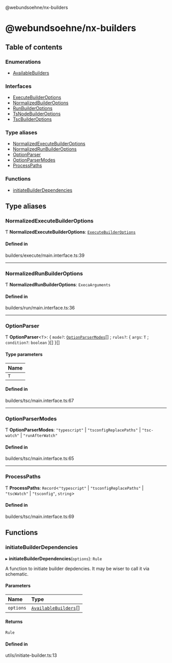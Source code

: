 @webundsoehne/nx-builders

# @webundsoehne/nx-builders

## Table of contents

### Enumerations

- [AvailableBuilders](enums/AvailableBuilders.md)

### Interfaces

- [ExecuteBuilderOptions](interfaces/ExecuteBuilderOptions.md)
- [NormalizedBuilderOptions](interfaces/NormalizedBuilderOptions.md)
- [RunBuilderOptions](interfaces/RunBuilderOptions.md)
- [TsNodeBuilderOptions](interfaces/TsNodeBuilderOptions.md)
- [TscBuilderOptions](interfaces/TscBuilderOptions.md)

### Type aliases

- [NormalizedExecuteBuilderOptions](README.md#normalizedexecutebuilderoptions)
- [NormalizedRunBuilderOptions](README.md#normalizedrunbuilderoptions)
- [OptionParser](README.md#optionparser)
- [OptionParserModes](README.md#optionparsermodes)
- [ProcessPaths](README.md#processpaths)

### Functions

- [initiateBuilderDependencies](README.md#initiatebuilderdependencies)

## Type aliases

### NormalizedExecuteBuilderOptions

Ƭ **NormalizedExecuteBuilderOptions**: [`ExecuteBuilderOptions`](interfaces/ExecuteBuilderOptions.md)

#### Defined in

builders/execute/main.interface.ts:39

---

### NormalizedRunBuilderOptions

Ƭ **NormalizedRunBuilderOptions**: `ExecaArguments`

#### Defined in

builders/run/main.interface.ts:36

---

### OptionParser

Ƭ **OptionParser**<`T`\>: { `mode?`: [`OptionParserModes`](README.md#optionparsermodes)[] ; `rules?`: { `args`: `T` ; `condition?`: `boolean` }[] }[]

#### Type parameters

| Name |
| :--- |
| `T`  |

#### Defined in

builders/tsc/main.interface.ts:67

---

### OptionParserModes

Ƭ **OptionParserModes**: `"typescript"` \| `"tsconfigReplacePaths"` \| `"tsc-watch"` \| `"runAfterWatch"`

#### Defined in

builders/tsc/main.interface.ts:65

---

### ProcessPaths

Ƭ **ProcessPaths**: `Record`<`"typescript"` \| `"tsconfigReplacePaths"` \| `"tscWatch"` \| `"tsconfig"`, `string`\>

#### Defined in

builders/tsc/main.interface.ts:69

## Functions

### initiateBuilderDependencies

▸ **initiateBuilderDependencies**(`options`): `Rule`

A function to initiate builder depdencies. It may be wiser to call it via schematic.

#### Parameters

| Name      | Type                                                |
| :-------- | :-------------------------------------------------- |
| `options` | [`AvailableBuilders`](enums/AvailableBuilders.md)[] |

#### Returns

`Rule`

#### Defined in

utils/initiate-builder.ts:13
